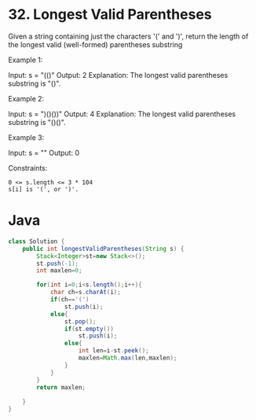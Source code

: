 # 32. Longest Valid Parentheses


Given a string containing just the characters '(' and ')', return the length of the longest valid (well-formed) parentheses
substring

Example 1:

Input: s = "(()"
Output: 2
Explanation: The longest valid parentheses substring is "()".

Example 2:

Input: s = ")()())"
Output: 4
Explanation: The longest valid parentheses substring is "()()".

Example 3:

Input: s = ""
Output: 0

 

Constraints:

    0 <= s.length <= 3 * 104
    s[i] is '(', or ')'.

# Java
```java
class Solution {
    public int longestValidParentheses(String s) {
        Stack<Integer>st=new Stack<>();
        st.push(-1);
        int maxlen=0;

        for(int i=0;i<s.length();i++){
            char ch=s.charAt(i);
            if(ch=='(')
                st.push(i);
            else{
                st.pop();
                if(st.empty())
                    st.push(i);
                else{
                    int len=i-st.peek();
                    maxlen=Math.max(len,maxlen);
                }
            }
        }
        return maxlen;
        
    }
}

```
